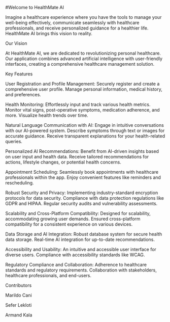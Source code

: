 #Welcome to HealthMate AI

Imagine a healthcare experience where you have the tools to manage your well-being effectively, communicate seamlessly with healthcare professionals, and receive personalized guidance for a healthier life. HealthMate AI brings this vision to reality.

Our Vision

At HealthMate AI, we are dedicated to revolutionizing personal healthcare. Our application combines advanced artificial intelligence with user-friendly interfaces, creating a comprehensive healthcare management solution.

Key Features

User Registration and Profile Management: Securely register and create a comprehensive user profile. Manage personal information, medical history, and preferences.

Health Monitoring: Effortlessly input and track various health metrics. Monitor vital signs, post-operative symptoms, medication adherence, and more. Visualize health trends over time.

Natural Language Communication with AI: Engage in intuitive conversations with our AI-powered system. Describe symptoms through text or images for accurate guidance. Receive transparent explanations for your health-related queries.

Personalized AI Recommendations: Benefit from AI-driven insights based on user input and health data. Receive tailored recommendations for actions, lifestyle changes, or potential health concerns.

Appointment Scheduling: Seamlessly book appointments with healthcare professionals within the app. Enjoy convenient features like reminders and rescheduling.

Robust Security and Privacy: Implementing industry-standard encryption protocols for data security. Compliance with data protection regulations like GDPR and HIPAA. Regular security audits and vulnerability assessments.

Scalability and Cross-Platform Compatibility: Designed for scalability, accommodating growing user demands. Ensured cross-platform compatibility for a consistent experience on various devices.

Data Storage and AI Integration: Robust database system for secure health data storage. Real-time AI integration for up-to-date recommendations.

Accessibility and Usability: An intuitive and accessible user interface for diverse users. Compliance with accessibility standards like WCAG.

Regulatory Compliance and Collaboration: Adherence to healthcare standards and regulatory requirements. Collaboration with stakeholders, healthcare professionals, and end-users.


Contributors

Marildo Cani 

Sefer Lekloti 

Armand Kala
